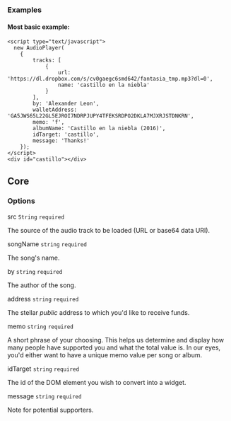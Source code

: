 ### Examples

#### Most basic example:

```
<script type="text/javascript">
  new AudioPlayer(
    {
        tracks: [
            {
                url: 'https://dl.dropbox.com/s/cv0gaegc6smd642/fantasia_tmp.mp3?dl=0',
                name: 'castillo en la niebla'
            }
        ],
        by: 'Alexander Leon',
        walletAddress: 'GA5JWS65L22GL5EJROI7NDRPJUPY4TFEKSRDPO2DKLA7MJXRJSTDNKRN',
        memo: 'f',
        albumName: 'Castillo en la niebla (2016)',
        idTarget: 'castillo',
        message: 'Thanks!'
    }); 
</script>
<div id="castillo"></div>
```

## Core
### Options

src `String` `required`

The source of the audio track to be loaded (URL or base64 data URI). 

songName `string` `required`

The song's name.

by `string` `required`

The author of the song.

address `string` `required`

The stellar _public_ address to which you'd like to receive funds.

memo `string` `required`

A short phrase of your choosing. This helps us determine and display how many people have supported you and what the total value is.
In our eyes, you'd either want to have a unique memo value per song or album.

idTarget `string` `required`

The id of the DOM element you wish to convert into a widget.

message `string` `required`

Note for potential supporters.
